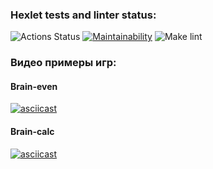 ### Hexlet tests and linter status:
![Actions Status](https://github.com/zavr1k/python-project-lvl1/workflows/hexlet-check/badge.svg)
[![Maintainability](https://api.codeclimate.com/v1/badges/a99a88d28ad37a79dbf6/maintainability)](https://codeclimate.com/github/codeclimate/codeclimate/maintainability)
![Make lint](https://github.com/zavr1k/python-project-lvl1/workflows/Make%20lint/badge.svg)

### Видео примеры игр:
#### Brain-even
[![asciicast](https://asciinema.org/a/pLy3UTy9KqSF33CeAqGW9vPuQ.svg)](https://asciinema.org/a/pLy3UTy9KqSF33CeAqGW9vPuQ)
#### Brain-calc
[![asciicast](https://asciinema.org/a/vtm3OO6gi4GddRNWhUlzahSp0.svg)](https://asciinema.org/a/vtm3OO6gi4GddRNWhUlzahSp0)
